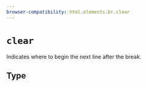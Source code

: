 ```yaml
---
browser-compatibility: html.elements.br.clear
---
```


# `clear`

Indicates where to begin the next line after the break.

## Type
